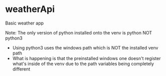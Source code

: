 # weatherApi
Basic weather app

Note: The only version of python installed onto the venv is python NOT python3
- Using python3 uses the windows path which is NOT the installed venv path
- What is happening is that the preinstalled windows one doesn't register what's inside of the venv due to the path variables being completely different